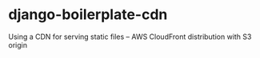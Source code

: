 # django-boilerplate-cdn

Using a CDN for serving static files – AWS CloudFront distribution with S3 origin
